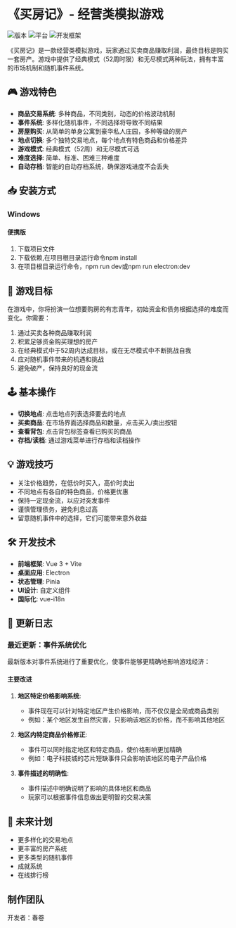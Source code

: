 # 《买房记》- 经营类模拟游戏

![版本](https://img.shields.io/badge/版本-0.1.0-blue)
![平台](https://img.shields.io/badge/平台-Windows-brightgreen)
![开发框架](https://img.shields.io/badge/框架-Vue_3_+_Electron-orange)

《买房记》是一款经营类模拟游戏，玩家通过买卖商品赚取利润，最终目标是购买一套房产。游戏中提供了经典模式（52周时限）和无尽模式两种玩法，拥有丰富的市场机制和随机事件系统。

## 🎮 游戏特色

- **商品交易系统**: 多种商品，不同类别，动态的价格波动机制
- **事件系统**: 多样化随机事件，不同选择将导致不同结果
- **房屋购买**: 从简单的单身公寓到豪华私人庄园，多种等级的房产
- **地点切换**: 多个独特交易地点，每个地点有特色商品和价格差异
- **游戏模式**: 经典模式（52周）和无尽模式可选
- **难度选择**: 简单、标准、困难三种难度
- **自动存档**: 智能的自动存档系统，确保游戏进度不会丢失

## 📥 安装方式

### Windows

#### 便携版
1. 下载项目文件
2. 下载依赖,在项目根目录运行命令npm install
3. 在项目根目录运行命令，npm run dev或npm run electron:dev

## 🎯 游戏目标

在游戏中，你将扮演一位想要购房的有志青年，初始资金和债务根据选择的难度而变化。你需要：

1. 通过买卖各种商品赚取利润
2. 积累足够资金购买理想的房产
3. 在经典模式中于52周内达成目标，或在无尽模式中不断挑战自我
4. 应对随机事件带来的机遇和挑战
5. 避免破产，保持良好的现金流

## 🕹️ 基本操作

- **切换地点**: 点击地点列表选择要去的地点
- **买卖商品**: 在市场界面选择商品和数量，点击买入/卖出按钮
- **查看背包**: 点击背包标签查看已购买的商品
- **存档/读档**: 通过游戏菜单进行存档和读档操作

## 💡 游戏技巧

- 关注价格趋势，在低价时买入，高价时卖出
- 不同地点有各自的特色商品，价格更优惠
- 保持一定现金流，以应对突发事件
- 谨慎管理债务，避免利息过高
- 留意随机事件中的选择，它们可能带来意外收益

## 🛠️ 开发技术

- **前端框架**: Vue 3 + Vite
- **桌面应用**: Electron
- **状态管理**: Pinia
- **UI设计**: 自定义组件
- **国际化**: vue-i18n

## 📝 更新日志

### 最近更新：事件系统优化

最新版本对事件系统进行了重要优化，使事件能够更精确地影响游戏经济：

#### 主要改进

1. **地区特定价格影响系统**:
   - 事件现在可以针对特定地区产生价格影响，而不仅仅是全局或商品类别
   - 例如：某个地区发生自然灾害，只影响该地区的价格，而不影响其他地区

2. **地区内特定商品价格修正**:
   - 事件可以同时指定地区和特定商品，使价格影响更加精确
   - 例如：电子科技城的芯片短缺事件只会影响该地区的电子产品价格

3. **事件描述的明确性**:
   - 事件描述中明确说明了影响的具体地区和商品
   - 玩家可以根据事件信息做出更明智的交易决策

## 🔮 未来计划

- 更多样化的交易地点
- 更丰富的房产系统
- 更多类型的随机事件
- 成就系统
- 在线排行榜

## 制作团队

开发者：春卷
